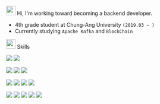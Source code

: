 
<p align="left">

<img src="https://github.com/Tarikul-Islam-Anik/Animated-Fluent-Emojis/blob/master/Emojis/Hand%20gestures/Waving%20Hand%20Medium-Light%20Skin%20Tone.png" width="25" height="25" />
Hi, I'm working toward becoming a backend developer.

- 4th grade student at Chung-Ang University `(2019.03 ~ )`
- Currently studying `Apache Kafka` and `BlockChain`


<img src="https://github.com/Tarikul-Islam-Anik/Animated-Fluent-Emojis/blob/master/Emojis/People%20with%20professions/Astronaut%20Medium-Light%20Skin%20Tone.png" width="25" height="25" /> Skills

  <p>
    <img src="https://img.shields.io/badge/-Java-ED8B00?style=flat-square&logo=openjdk&logoColor=black"/>
    <img src="https://img.shields.io/badge/-Python-14354C?style=flat-square&logo=Python&logoColor=white"/>
  </p>

  <p>
    <img src="https://img.shields.io/badge/-Spring%20boot-6DB33F?style=flat-square&logo=Spring%20boot&logoColor=white"/>
    <img src="https://img.shields.io/badge/-Django-grey?style=flat-square&logo=Django&logoColor=white"/>
    <img src="https://img.shields.io/badge/-Flutter-02569B?style=flat-square&logo=Flutter&logoColor=white"/>
  </p>

  <p>
    <img src="https://img.shields.io/badge/-mysql-%2300f.svg?style=flat-square&logo=mysql&logoColor=white"/>
    <img src="https://img.shields.io/badge/-MariaDB-003545?style=flat-square&logo=MariaDB&logoColor=white"/>
<!--     <img src="https://img.shields.io/badge/-MongoDB-4EA94B?style=flat-square&logo=MongoDB&logoColor=white"/> -->
    <img src="https://img.shields.io/badge/-PostgreSQL-4169E1?style=flat-square&logo=PostgreSQL&logoColor=white"/>
    <img src="https://img.shields.io/badge/-Apache Kafka-231F20?style=flat-square&logo=apachekafka&logoColor=white"/>
  </p>

  <p>
    <img src="https://img.shields.io/badge/Amazon_AWS-232F3E?style=flat-square&logo=amazon-aws&logoColor=white"/>
    <img src="https://img.shields.io/badge/GitHub_Actions-2088FF?style=flat-square&logo=github-actions&logoColor=white"/>
    <img src="https://img.shields.io/badge/docker-%230db7ed.svg?style=flat-square&logo=docker&logoColor=white"/>
    <img src="https://img.shields.io/badge/postman-FF6C37?style=flat-square&logo=postman&logoColor=white"/>
    <img src="https://img.shields.io/badge/figma-F24E1E?style=flat-square&logo=figma&logoColor=white"/>
  </p>

</p>
